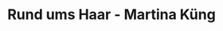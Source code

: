 ---
title: "Rund ums Haar - Martina Küng"
url: /klaus/rund-ums-haar-martina-kueng/
shop: Friseur
---